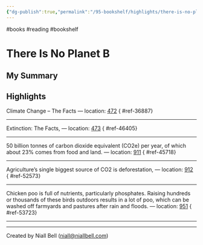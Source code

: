 ```yaml
---
{"dg-publish":true,"permalink":"/95-bookshelf/highlights/there-is-no-planet-b-by-mike-berners-lee/","hide":true,"noteIcon":"","created":"2024-10-30T13:24:18.000+00:00","updated":"2024-10-30T13:46:13.000+00:00"}
---
```


#books #reading #bookshelf

# There Is No Planet B
## My Summary


## Highlights

Climate Change – The Facts — location: [472]()
{ #ref-36887}


---
Extinction: The Facts, — location: [473]()
{ #ref-46405}


---
50 billion tonnes of carbon dioxide equivalent (CO2e) per year, of which about 23% comes from food and land. — location: [911]()
{ #ref-45718}


---
Agriculture’s single biggest source of CO2 is deforestation, — location: [912]()
{ #ref-52573}


---
Chicken poo is full of nutrients, particularly phosphates. Raising hundreds or thousands of these birds outdoors results in a lot of poo, which can be washed off farmyards and pastures after rain and floods. — location: [951]()
{ #ref-53723}


---


---
Created by Niall Bell (niall@niallbell.com)

